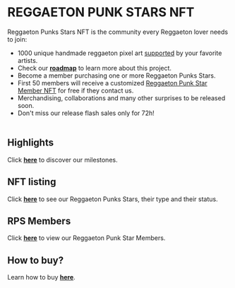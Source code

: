 # REGGAETON PUNK STARS NFT

Reggaeton Punks Stars NFT is the community every Reggaeton lover needs to join:
* 1000 unique handmade reggaeton pixel art [supported](highlights.html) by your favorite artists.
* Check our [<b>roadmap</b>](roadmap.html) to learn more about this project.
* Become a member purchasing one or more Reggaeton Punks Stars.
* First 50 members will receive a customized [Reggaeton Punk Star Member NFT](https://opensea.io/collection/reggaetoncommunity) for free if they contact us. 
* Merchandising, collaborations and many other surprises to be released soon.
* Don't miss our release flash sales only for 72h! <br><br>


## Highlights
Click [<b>here</b>](highlights.html) to discover our milestones. <br>

## NFT listing
Click [<b>here</b>](nfts.html) to see our Reggaeton Punks Stars, their type and their status. <br>

## RPS Members
Click [<b>here</b>](https://opensea.io/collection/reggaetoncommunity) to view our Reggaeton Punk Star Members. <br>

## How to buy?
Learn how to buy [<b>here</b>](https://www.instagram.com/p/CTw7BcJhhd-/).
